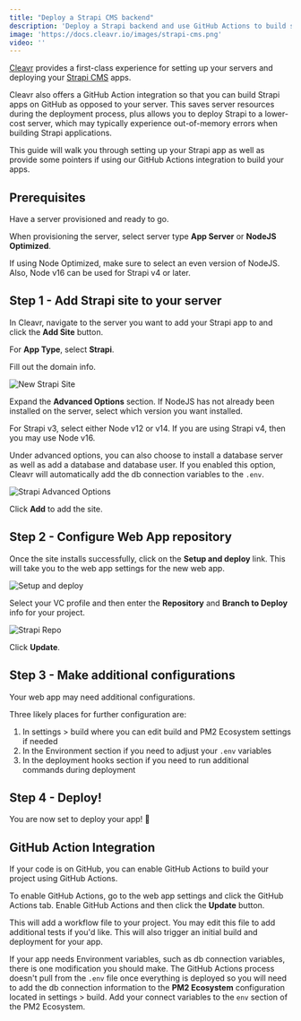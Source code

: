```yaml
---
title: "Deploy a Strapi CMS backend"
description: 'Deploy a Strapi backend and use GitHub Actions to build so you can host on a lower cost server.'
image: 'https://docs.cleavr.io/images/strapi-cms.png'
video: ''
---
```


<you-tube video="https://youtu.be/Mo8JiOwNIzM"></you-tube>

[Cleavr](https://cleavr.io) provides a first-class experience for setting up your servers and deploying your [Strapi CMS](https://strapi.io/) apps. 

<base-point>
Cleavr also offers a GitHub Action integration so that you can build Strapi apps on GitHub as opposed to your server. This saves server resources during the deployment process, plus allows you to 
deploy Strapi to a lower-cost server, which may typically experience out-of-memory errors when building Strapi applications. 
</base-point>

This guide will walk you through setting up your Strapi app as well as provide some pointers if using our GitHub Actions integration to build your apps. 

## Prerequisites

Have a server provisioned and ready to go. 

When provisioning the server, select server type **App Server** or **NodeJS Optimized**. 

<base-info>
If using Node Optimized, make sure to select an even version of NodeJS. Also, Node v16 can be used for Strapi v4 or later.
</base-info>


## Step 1 - Add Strapi site to your server

In Cleavr, navigate to the server you want to add your Strapi app to and click the **Add Site** button. 

For **App Type**, select **Strapi**. 

Fill out the domain info. 

![New Strapi Site](/images/strapi/new-strapi-site.png)

Expand the **Advanced Options** section. If NodeJS has not already been installed on the server, select which version you want installed. 

For Strapi v3, select either Node v12 or v14. If you are using Strapi v4, then you may use Node v16. 

Under advanced options, you can also choose to install a database server as well as add a database and database user. If you enabled this option, Cleavr will automatically add the db connection variables to the `.env`.

![Strapi Advanced Options](/images/strapi/strapi-advanced-options.png)

Click **Add** to add the site.  

## Step 2 - Configure Web App repository

Once the site installs successfully, click on the **Setup and deploy** link. This will take you to the web app settings for the new web app. 

![Setup and deploy](/images/strapi/setup-deploy.png)

Select your VC profile and then enter the **Repository** and **Branch to Deploy** info for your project. 

![Strapi Repo](/images/strapi/code-repo.png)

Click **Update**. 

## Step 3 - Make additional configurations

Your web app may need additional configurations. 

Three likely places for further configuration are:
 
1. In settings > build where you can edit build and PM2 Ecosystem settings if needed
1. In the Environment section if you need to adjust your `.env` variables
1. In the deployment hooks section if you need to run additional commands during deployment

## Step 4 - Deploy! 

You are now set to deploy your app! 🚀

## GitHub Action Integration

If your code is on GitHub, you can enable GitHub Actions to build your project using GitHub Actions. 

To enable GitHub Actions, go to the web app settings and click the GitHub Actions tab. Enable GitHub Actions and then click the **Update** button. 

This will add a workflow file to your project. You may edit this file to add additional tests if you'd like. This will also trigger an initial build and deployment for your app. 

If your app needs Environment variables, such as db connection variables, there is one modification you should make. The GitHub Actions process doesn't pull from the `.env` file once everything is deployed so you will need to add the db connection information to the **PM2 Ecosystem** configuration located in settings > build.
Add your connect variables to the `env` section of the PM2 Ecosystem. 

